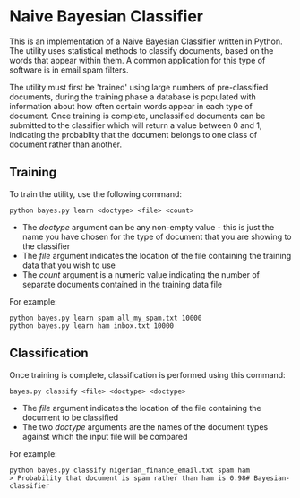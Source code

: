 Naive Bayesian Classifier
=========================
This is an implementation of a Naive Bayesian Classifier written in Python. The utility uses statistical methods to classify documents, based on the words that appear within them. A common application for this type of software is in email spam filters.

The utility must first be 'trained' using large numbers of pre-classified documents, during the training phase a database is populated with information about how often certain words appear in each type of document. Once training is complete, unclassified documents can be submitted to the classifier which will return a value between 0 and 1, indicating the probablity that the document belongs to one class of document rather than another.

Training
--------

To train the utility, use the following command:

    python bayes.py learn <doctype> <file> <count>

+ The *doctype* argument can be any non-empty value - this is just the name you have chosen for the type of document that you are showing to the classifier
+ The *file* argument indicates the location of the file containing the training data that you wish to use
+ The *count* argument is a numeric value indicating the number of separate documents contained in the training data file

For example:

    python bayes.py learn spam all_my_spam.txt 10000
    python bayes.py learn ham inbox.txt 10000

Classification
--------------

Once training is complete, classification is performed using this command:

    bayes.py classify <file> <doctype> <doctype>

+ The *file* argument indicates the location of the file containing the document to be classified
+ The two *doctype* arguments are the names of the document types against which the input file will be compared

For example:

    python bayes.py classify nigerian_finance_email.txt spam ham
    > Probability that document is spam rather than ham is 0.98# Bayesian-classifier
